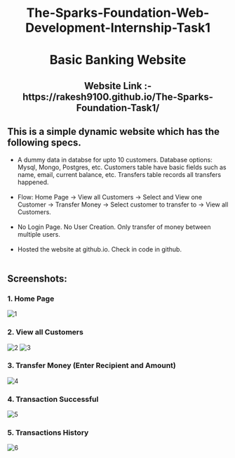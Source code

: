 <h1 align = "center"> The-Sparks-Foundation-Web-Development-Internship-Task1 </h1>

<h1 align = "center"> Basic Banking Website </h1>

<h2 align = "center"> Website Link :- https://rakesh9100.github.io/The-Sparks-Foundation-Task1/ </h2>
<h2> This is a simple dynamic website which has the following specs. </h2>

- A dummy data in databse for upto 10 customers. Database options: Mysql, Mongo, Postgres, etc. Customers table have basic fields such as name, email, current balance, etc. Transfers table records all transfers happened.<br><br>
- Flow: Home Page -> View all Customers -> Select and View one Customer -> Transfer Money -> Select customer to transfer to -> View all Customers.<br><br>
- No Login Page. No User Creation. Only transfer of money between multiple users.<br><br>
- Hosted the website at github.io. Check in code in github.<br><br>

<h2> Screenshots: </h2>

<h3> 1. Home Page </h3>

![1](https://user-images.githubusercontent.com/73993775/196003505-942c114d-e10b-45ce-9662-6dfe4f6d79bd.png)

<h3> 2. View all Customers </h3>

![2](https://user-images.githubusercontent.com/73993775/196003509-c743ae96-9067-424d-8ec1-2529e68d35ec.png)
![3](https://user-images.githubusercontent.com/73993775/196003510-6418d240-2ade-4e34-94dc-a021041a98d1.png)

<h3> 3. Transfer Money (Enter Recipient and Amount) </h3>

![4](https://user-images.githubusercontent.com/73993775/196003511-17064eda-c128-4901-976c-f583d3690397.png)

<h3> 4. Transaction Successful </h3>

![5](https://user-images.githubusercontent.com/73993775/196003523-745960dc-2651-486f-910c-983a7a5eefe6.png)

<h3> 5. Transactions History</h3>

![6](https://user-images.githubusercontent.com/73993775/196003515-68b6ffce-4154-4cb6-a957-47af97e98d11.png)
